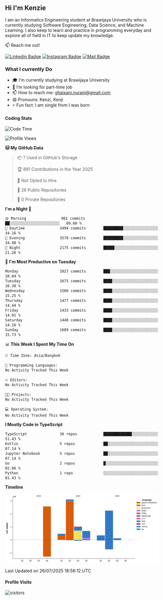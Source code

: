 ## Hi I'm Kenzie


I am an Informatics Engineering student at Brawijaya University who is currently studying Software Engineering, Data Science, and Machine Learning. I also keep to learn and practice in programming everyday and explore all of field in IT to keep update my knowledge.

:mailbox: Reach me out!

[![Linkedin Badge](https://img.shields.io/badge/-Kenzie_Taqiyassar-0e76a8?style=flat&labelColor=0e76a8&logo=linkedin&logoColor=white)](https://www.linkedin.com/in/kenzie-taqiyassar-37458b1aa/) 
[![Instagram Badge](https://img.shields.io/badge/-@__kenziehh_-e84393?style=flat&labelColor=e84393&logo=instagram&logoColor=white)](https://www.instagram.com/_kenziehh/) 
[![Mail Badge](https://img.shields.io/badge/-ghaisani.nurani-c0392b?style=flat&labelColor=c0392b&logo=gmail&logoColor=white)](mailto:ghaisani.nurani@gmail.com)

### What I currently Do

- 🎓 I’m currently studying at Brawijaya University
- 💼 I’m looking for part-time job
- 📫 How to reach me: ghaisani.nurani@gmail.com
- 😄 Pronouns: Kenzi, Kenji
- ⚡ Fun fact: I am single from I was born

#### Coding Stats
<!--START_SECTION:waka-->
![Code Time](http://img.shields.io/badge/Code%20Time-1%2C386%20hrs%207%20mins-blue)

![Profile Views](http://img.shields.io/badge/Profile%20Views-0-blue)

**🐱 My GitHub Data** 

> 📦 ? Used in GitHub's Storage 
 > 
> 🏆 891 Contributions in the Year 2025
 > 
> 🚫 Not Opted to Hire
 > 
> 📜 26 Public Repositories 
 > 
> 🔑 0 Private Repositories 
 > 
**I'm a Night 🦉** 

```text
🌞 Morning                982 commits         ██░░░░░░░░░░░░░░░░░░░░░░░   09.60 % 
🌆 Daytime                3494 commits        █████████░░░░░░░░░░░░░░░░   34.16 % 
🌃 Evening                3578 commits        █████████░░░░░░░░░░░░░░░░   34.98 % 
🌙 Night                  2175 commits        █████░░░░░░░░░░░░░░░░░░░░   21.26 % 
```
📅 **I'm Most Productive on Tuesday** 

```text
Monday                   1027 commits        ███░░░░░░░░░░░░░░░░░░░░░░   10.04 % 
Tuesday                  1675 commits        ████░░░░░░░░░░░░░░░░░░░░░   16.38 % 
Wednesday                1560 commits        ████░░░░░░░░░░░░░░░░░░░░░   15.25 % 
Thursday                 1477 commits        ████░░░░░░░░░░░░░░░░░░░░░   14.44 % 
Friday                   1433 commits        ████░░░░░░░░░░░░░░░░░░░░░   14.01 % 
Saturday                 1448 commits        ████░░░░░░░░░░░░░░░░░░░░░   14.16 % 
Sunday                   1609 commits        ████░░░░░░░░░░░░░░░░░░░░░   15.73 % 
```


📊 **This Week I Spent My Time On** 

```text
🕑︎ Time Zone: Asia/Bangkok

💬 Programming Languages: 
No Activity Tracked This Week

🔥 Editors: 
No Activity Tracked This Week

🐱‍💻 Projects: 
No Activity Tracked This Week

💻 Operating System: 
No Activity Tracked This Week
```

**I Mostly Code in TypeScript** 

```text
TypeScript               36 repos            █████████████░░░░░░░░░░░░   51.43 % 
Kotlin                   5 repos             ██░░░░░░░░░░░░░░░░░░░░░░░   07.14 % 
Jupyter Notebook         5 repos             ██░░░░░░░░░░░░░░░░░░░░░░░   07.14 % 
Go                       2 repos             █░░░░░░░░░░░░░░░░░░░░░░░░   02.86 % 
Python                   1 repo              ░░░░░░░░░░░░░░░░░░░░░░░░░   01.43 % 
```



**Timeline**

![Lines of Code chart](https://raw.githubusercontent.com/kenziehh/kenziehh/master/assets/bar_graph.png)


 Last Updated on 26/07/2025 18:56:12 UTC
<!--END_SECTION:waka-->


#### Profile Visits

![visitors](https://visitor-badge.glitch.me/badge?page_id=kenziehh.kenziehh)





